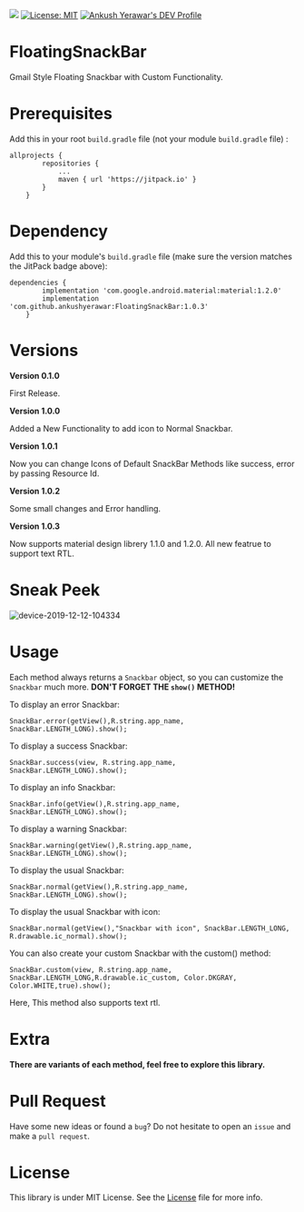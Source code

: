 [![](https://jitpack.io/v/ankushyerawar/FloatingSnackBar.svg)](https://jitpack.io/#ankushyerawar/FloatingSnackBar) [![License: MIT](https://img.shields.io/badge/License-MIT-yellow.svg)](https://opensource.org/licenses/MIT) [![Ankush Yerawar's DEV Profile](https://d2fltix0v2e0sb.cloudfront.net/dev-badge.svg)](https://dev.to/ankushyerawar)

# FloatingSnackBar
Gmail Style Floating Snackbar with Custom Functionality.


# Prerequisites

Add this in your root `build.gradle` file (not your module `build.gradle` file) :

	allprojects {
			repositories {
				...
				maven { url 'https://jitpack.io' }
			}
		}
  
# Dependency

Add this to your module's `build.gradle` file (make sure the version matches the JitPack badge above):

	dependencies {
			implementation 'com.google.android.material:material:1.2.0'
			implementation 'com.github.ankushyerawar:FloatingSnackBar:1.0.3'
		}
		
# Versions

**Version 0.1.0**

First Release.

**Version 1.0.0**

Added a New Functionality to add icon to Normal Snackbar.

**Version 1.0.1**

Now you can change Icons of Default SnackBar Methods like success, error by passing Resource Id.

**Version 1.0.2**

Some small changes and Error handling.

**Version 1.0.3**

Now supports material design librery 1.1.0 and 1.2.0.
All new featrue to support text RTL.

# Sneak Peek

![device-2019-12-12-104334](https://user-images.githubusercontent.com/47925684/70686013-083a4300-1cd1-11ea-9f5f-84b03bbe1258.gif)	

# Usage

Each method always returns a `Snackbar` object, so you can customize the `Snackbar` much more. **DON'T FORGET THE `show()` METHOD!**

To display an error Snackbar:
```
SnackBar.error(getView(),R.string.app_name, SnackBar.LENGTH_LONG).show();
```

To display a success Snackbar:
```
SnackBar.success(view, R.string.app_name, SnackBar.LENGTH_LONG).show();
```

To display an info Snackbar:
```
SnackBar.info(getView(),R.string.app_name, SnackBar.LENGTH_LONG).show();
```

To display a warning Snackbar:
```
SnackBar.warning(getView(),R.string.app_name, SnackBar.LENGTH_LONG).show();
```
To display the usual Snackbar:
```
SnackBar.normal(getView(),R.string.app_name, SnackBar.LENGTH_LONG).show();
```
To display the usual Snackbar with icon:
```
SnackBar.normal(getView(),"Snackbar with icon", SnackBar.LENGTH_LONG, R.drawable.ic_normal).show();
```
You can also create your custom Snackbar with the custom() method:
```
SnackBar.custom(view, R.string.app_name, SnackBar.LENGTH_LONG,R.drawable.ic_custom, Color.DKGRAY, Color.WHITE,true).show();
```
Here, This method also supports text rtl.

# Extra

**There are variants of each method, feel free to explore this library.**

# Pull Request

Have some new ideas or found a `bug`? Do not hesitate to open an `issue` and make a `pull request`.

# License

This library is under MIT License. See the [License](https://github.com/ankushyerawar/FloatingSnackBar/blob/master/LICENSE) file for more info.






